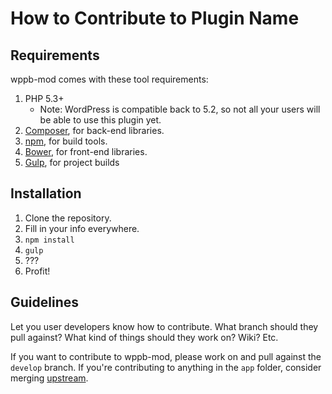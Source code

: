 # How to Contribute to Plugin Name #

## Requirements ##

wppb-mod comes with these tool requirements:

1. PHP 5.3+
	* Note: WordPress is compatible back to 5.2, so not all your users will be able to use this plugin yet.
2. [Composer][1], for back-end libraries.
3. [npm][2], for build tools.
3. [Bower][3], for front-end libraries.
4. [Gulp][4], for project builds

## Installation ##

1. Clone the repository.
2. Fill in your info everywhere.
3. `npm install`
6. `gulp`
7. ???
8. Profit!

## Guidelines ##

Let you user developers know how to contribute. What branch should they pull against? What kind of things should they work on? Wiki? Etc.

If you want to contribute to wppb-mod, please work on and pull against the `develop` branch. If you're contributing to anything in the `app` folder, consider merging [upstream][5].

  [1]: https://getcomposer.org/
  [2]: https://www.npmjs.org/
  [3]: http://bower.io/
  [4]: http://gulpjs.com/
  [5]: https://github.com/tommcfarlin/WordPress-Plugin-Boilerplate
